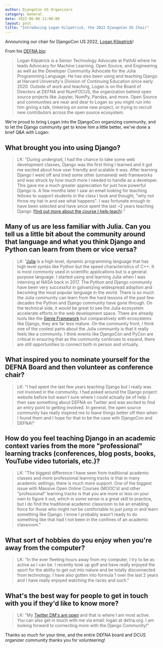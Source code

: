 ```yaml
---
author: DjangoCon US Organizers
category: General
date: 2022-06-06 12:00:00
layout: post
title: "Introducing Logan Kilpatrick, the 2022 DjangoCon US Chair"
---
```


Announcing our chair for DjangoCon US 2022, [Logan Kilpatrick](https://twitter.com/OfficialLoganK)!

From his [DEFNA bio](https://www.defna.org/about/):
> Logan Kilpatrick is a Senior Technology Advocate at PathAI where he leads Advocacy for Machine Learning, Open Source, and Engineering as well as the Developer Community Advocate for the Julia Programming Language. He has also been using and teaching Django at Harvard University's Division of Continuing Education since early 2020. Outside of work and teaching, Logan is on the Board of Directors at DEFNA and NumFOCUS, the organization behind open source projects like Jupyter, NumPy, Pandas, and more. Open Source and communities are near and dear to Logan so you might run into him giving a talk, tinkering on some new project, or trying to recruit new contributors across the open source ecosystem.

We're proud to bring Logan into the DjangoCon organizing community, and to let the Django community get to know him a little better, we've done a brief Q&A with Logan:

## What brought you into using Django?

> LK: "During undergrad, I had the chance to take some web development classes, Django was the first thing I learned and it got me excited about how user friendly and scalable it was. After learning Django I went off and tried some other (unnamed) web frameworks and was struck by how much more I needed to handle as a developer. This gave me a much greater appreciation for just how powerful Django is. A few months later I saw an email looking for teaching fellows to support students in the class I took and thought, "why not throw my hat in and see what happens". I was fortunate enough to have been selected and have since spent the last ~2 years teaching Django ([find out more about the course I help teach](https://cs50.harvard.edu/summer/web/2022/))."

## Many of us are less familiar with Julia. Can you tell us a little bit about the community around that language and what you think Django and Python can learn from them or vice versa?

> LK: "[Julia](https://julialang.org) is a high level, dynamic programming language that has high level syntax like Python but the speed characteristics of C++. It is most commonly used in scientific applications but is a general purpose language. I started using and learning Julia when I was interning at NASA back in 2017. The Python and Django community have been very successful in galvanizing widespread adoption and becoming the most popular language in the world. There is so much the Julia community can learn from the hard lessons of the past few decades the Python and Django community have gone through. On the technical side, it would be great to see the Julia ecosystem accelerate efforts in the web development space. There are already tools like the [Genie Framework](https://genieframework.com) but comparatively with ecosystems like Django, they are far less mature. On the community front, I think one of the coolest parts about the Julia community is that it really feels like a community. I think events like DjangoCon and PyCon are critical in ensuring that as the community continues to expand, there are still opportunities to connect both in person and virtually. 

## What inspired you to nominate yourself for the DEFNA Board and then volunteer as conference chair?

> LK: "I had spent the last few years teaching Django but I really was not involved in the community. I had poked around the Django project website before but wasn't sure where I could actually be of help. I then saw something about DEFNA on Twitter and was excited to find an entry point to getting involved. In general, the open source community has really inspired me to leave things better off then when I found them and I hope for that to be the case with DjangoCon and DEFNA!"

## How do you feel teaching Django in an academic context varies from the more "professional" learning tracks (conferences, blog posts, books, YouTube video tutorials, etc.)?

> LK: "The biggest difference I have seen from traditional academic classes and more professional learning tracks is that in many academic settings, there is much more support. One of the biggest issue with Massive Open Online Courses (MOOC’s) and other "professional” learning tracks is that you are more or less on your own to figure it out, which in some sense is a great skill to practice, but I do find the traditional academic classroom to be an enabling force for those who might not be comfortable to just jump in and learn something like Django. I know I probably wasn't ready to do something like that had I not been in the confines of an academic classroom."

## What sort of hobbies do you enjoy when you're away from the computer?

> LK: "In the ever fleeting hours away from my computer, I try to be as active as I can be. I recently took up golf and have really enjoyed the sport for the ability to get out into nature and be totally disconnected from technology. I have also gotten into formula 1 over the last 2 years and I have really enjoyed watching the races and such."

## What's the best way for people to get in touch with you if they'd like to know more?

> LK: "My [Twitter DM's are open](https://twitter.com/OfficialLoganK) and that is where I am most active. You can also get in touch with me via email: logan at defna.org. I am looking forward to connecting more with the Django Community!" 

Thanks so much for your time, and the entire DEFNA board and DCUS organizer community thanks you for volunteering!
